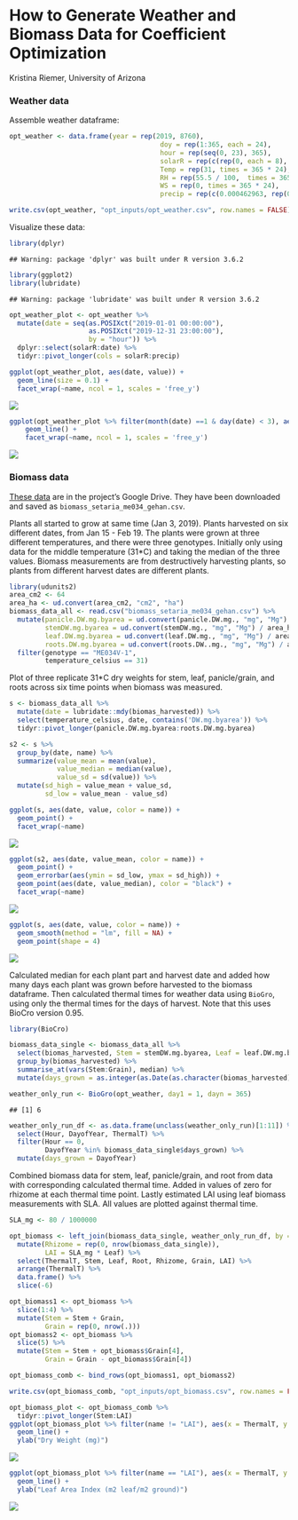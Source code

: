 How to Generate Weather and Biomass Data for Coefficient Optimization
================
Kristina Riemer, University of Arizona

### Weather data

Assemble weather dataframe:

``` r
opt_weather <- data.frame(year = rep(2019, 8760), 
                                      doy = rep(1:365, each = 24), 
                                      hour = rep(seq(0, 23), 365), 
                                      solarR = rep(c(rep(0, each = 8), rep(936, each = 12), rep(0, each = 4)), times = 365),
                                      Temp = rep(31, times = 365 * 24), 
                                      RH = rep(55.5 / 100,  times = 365 * 24), 
                                      WS = rep(0, times = 365 * 24), 
                                      precip = rep(c(0.000462963, rep(0, 23)), 365))

write.csv(opt_weather, "opt_inputs/opt_weather.csv", row.names = FALSE)
```

Visualize these data:

``` r
library(dplyr)
```

    ## Warning: package 'dplyr' was built under R version 3.6.2

``` r
library(ggplot2)
library(lubridate)
```

    ## Warning: package 'lubridate' was built under R version 3.6.2

``` r
opt_weather_plot <- opt_weather %>% 
  mutate(date = seq(as.POSIXct("2019-01-01 00:00:00"), 
                    as.POSIXct("2019-12-31 23:00:00"), 
                    by = "hour")) %>% 
  dplyr::select(solarR:date) %>% 
  tidyr::pivot_longer(cols = solarR:precip)

ggplot(opt_weather_plot, aes(date, value)) +
  geom_line(size = 0.1) + 
  facet_wrap(~name, ncol = 1, scales = 'free_y')
```

![](partitioned_biomass_data_files/figure-gfm/unnamed-chunk-2-1.png)<!-- -->

``` r
ggplot(opt_weather_plot %>% filter(month(date) ==1 & day(date) < 3), aes(date, value)) +
    geom_line() + 
    facet_wrap(~name, ncol = 1, scales = 'free_y')
```

![](partitioned_biomass_data_files/figure-gfm/unnamed-chunk-2-2.png)<!-- -->

### Biomass data

[These
data](https://docs.google.com/spreadsheets/d/1Nc2g-gPEb-rUW9R4QLDqAZvRRYk1whWAJlb8kLEQZ5c/edit#gid=0)
are in the project’s Google Drive. They have been downloaded and saved
as `biomass_setaria_me034_gehan.csv`.

Plants all started to grow at same time (Jan 3, 2019). Plants harvested
on six different dates, from Jan 15 - Feb 19. The plants were grown at
three different temperatures, and there were three genotypes. Initially
only using data for the middle temperature (31\*C) and taking the median
of the three values. Biomass measurements are from destructively
harvesting plants, so plants from different harvest dates are different
plants.

``` r
library(udunits2)
area_cm2 <- 64
area_ha <- ud.convert(area_cm2, "cm2", "ha")
biomass_data_all <- read.csv("biomass_setaria_me034_gehan.csv") %>% 
  mutate(panicle.DW.mg.byarea = ud.convert(panicle.DW.mg., "mg", "Mg") / area_ha, 
         stemDW.mg.byarea = ud.convert(stemDW.mg., "mg", "Mg") / area_ha, 
         leaf.DW.mg.byarea = ud.convert(leaf.DW.mg., "mg", "Mg") / area_ha, 
         roots.DW.mg.byarea = ud.convert(roots.DW..mg., "mg", "Mg") / area_ha) %>% 
  filter(genotype == "ME034V-1", 
         temperature_celsius == 31)
```

Plot of three replicate 31\*C dry weights for stem, leaf, panicle/grain,
and roots across six time points when biomass was measured.

``` r
s <- biomass_data_all %>% 
  mutate(date = lubridate::mdy(biomas_harvested)) %>% 
  select(temperature_celsius, date, contains('DW.mg.byarea')) %>% 
  tidyr::pivot_longer(panicle.DW.mg.byarea:roots.DW.mg.byarea)

s2 <- s %>% 
  group_by(date, name) %>% 
  summarize(value_mean = mean(value),
            value_median = median(value), 
            value_sd = sd(value)) %>% 
  mutate(sd_high = value_mean + value_sd, 
         sd_low = value_mean - value_sd)

ggplot(s, aes(date, value, color = name)) +
  geom_point() +
  facet_wrap(~name)
```

![](partitioned_biomass_data_files/figure-gfm/unnamed-chunk-4-1.png)<!-- -->

``` r
ggplot(s2, aes(date, value_mean, color = name)) +
  geom_point() +
  geom_errorbar(aes(ymin = sd_low, ymax = sd_high)) +
  geom_point(aes(date, value_median), color = "black") +
  facet_wrap(~name)
```

![](partitioned_biomass_data_files/figure-gfm/unnamed-chunk-4-2.png)<!-- -->

``` r
ggplot(s, aes(date, value, color = name)) +
  geom_smooth(method = "lm", fill = NA) +
  geom_point(shape = 4)
```

![](partitioned_biomass_data_files/figure-gfm/unnamed-chunk-4-3.png)<!-- -->

Calculated median for each plant part and harvest date and added how
many days each plant was grown before harvested to the biomass
dataframe. Then calculated thermal times for weather data using
`BioGro`, using only the thermal times for the days of harvest. Note
that this uses BioCro version 0.95.

``` r
library(BioCro)

biomass_data_single <- biomass_data_all %>% 
  select(biomas_harvested, Stem = stemDW.mg.byarea, Leaf = leaf.DW.mg.byarea, Root = roots.DW.mg.byarea, Grain = panicle.DW.mg.byarea) %>% 
  group_by(biomas_harvested) %>% 
  summarise_at(vars(Stem:Grain), median) %>% 
  mutate(days_grown = as.integer(as.Date(as.character(biomas_harvested), format = "%m/%d/%Y") - as.Date(as.character(biomass_data_all$seeds_in_germination[1]), format = "%m/%d/%Y")))

weather_only_run <- BioGro(opt_weather, day1 = 1, dayn = 365)
```

    ## [1] 6

``` r
weather_only_run_df <- as.data.frame(unclass(weather_only_run)[1:11]) %>%
  select(Hour, DayofYear, ThermalT) %>% 
  filter(Hour == 0, 
         DayofYear %in% biomass_data_single$days_grown) %>% 
  mutate(days_grown = DayofYear)
```

Combined biomass data for stem, leaf, panicle/grain, and root from data
with corresponding calculated thermal time. Added in values of zero for
rhizome at each thermal time point. Lastly estimated LAI using leaf
biomass measurements with SLA. All values are plotted against thermal
time.

``` r
SLA_mg <- 80 / 1000000

opt_biomass <- left_join(biomass_data_single, weather_only_run_df, by = "days_grown") %>% 
  mutate(Rhizome = rep(0, nrow(biomass_data_single)), 
         LAI = SLA_mg * Leaf) %>%
  select(ThermalT, Stem, Leaf, Root, Rhizome, Grain, LAI) %>% 
  arrange(ThermalT) %>% 
  data.frame() %>% 
  slice(-6)

opt_biomass1 <- opt_biomass %>% 
  slice(1:4) %>% 
  mutate(Stem = Stem + Grain, 
         Grain = rep(0, nrow(.)))
opt_biomass2 <- opt_biomass %>% 
  slice(5) %>% 
  mutate(Stem = Stem + opt_biomass$Grain[4], 
         Grain = Grain - opt_biomass$Grain[4])

opt_biomass_comb <- bind_rows(opt_biomass1, opt_biomass2)

write.csv(opt_biomass_comb, "opt_inputs/opt_biomass.csv", row.names = FALSE)

opt_biomass_plot <- opt_biomass_comb %>% 
  tidyr::pivot_longer(Stem:LAI)
ggplot(opt_biomass_plot %>% filter(name != "LAI"), aes(x = ThermalT, y = value, color = name)) +
  geom_line() +
  ylab("Dry Weight (mg)")
```

![](partitioned_biomass_data_files/figure-gfm/unnamed-chunk-6-1.png)<!-- -->

``` r
ggplot(opt_biomass_plot %>% filter(name == "LAI"), aes(x = ThermalT, y = value)) +
  geom_line() +
  ylab("Leaf Area Index (m2 leaf/m2 ground)")
```

![](partitioned_biomass_data_files/figure-gfm/unnamed-chunk-6-2.png)<!-- -->
